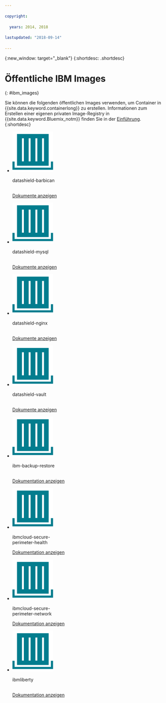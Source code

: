 ```yaml
---

copyright:

  years: 2014, 2018

lastupdated: "2018-09-14"

---
```


{:new_window: target="_blank"}
{:shortdesc: .shortdesc}

# Öffentliche IBM Images
{: #ibm_images}

Sie können die folgenden öffentlichen Images verwenden, um Container in {{site.data.keyword.containerlong}} zu erstellen. Informationen zum Erstellen einer eigenen privaten Image-Registry in {{site.data.keyword.Bluemix_notm}} finden Sie in der [Einführung](/docs/services/Registry/index.html).
{:shortdesc}


<ul class="runtimeIconList">
  
<li>
<p class="runtimeIcon"><img src="images/container-image_ibm.svg" alt="Weitere Informationen zum Image 'datashield-barbican' finden Sie in der Dokumentation."></p>
<p class="runtimeTitle">datashield-barbican<br /> <br /></p>
<p class="runtimeLink"><a format="html" href="/docs/services/RegistryImages/datashield-barbican/index.html" scope="peer" title="Weitere Informationen zum Image 'datashield-barbican' finden Sie in der Dokumentation.">Dokumente anzeigen</a></p>
</li>

<li>
<p class="runtimeIcon"><img src="images/container-image_ibm.svg" alt="Weitere Informationen zum Image 'datashield-mysql' finden Sie in der Dokumentation."></p>
<p class="runtimeTitle">datashield-mysql<br /> <br /></p>
<p class="runtimeLink"><a format="html" href="/docs/services/RegistryImages/datashield-mysql/index.html" scope="peer" title="Weitere Informationen zum Image 'datashield-mysql' finden Sie in der Dokumentation.">Dokumente anzeigen</a></p>
</li>

<li>
<p class="runtimeIcon"><img src="images/container-image_ibm.svg" alt="Weitere Informationen zum Image 'datashield-nginx' finden Sie in der Dokumentation."></p>
<p class="runtimeTitle">datashield-nginx<br /> <br /></p>
<p class="runtimeLink"><a format="html" href="/docs/services/RegistryImages/datashield-nginx/index.html" scope="peer" title="Weitere Informationen zum Image 'datashield-nginx' finden Sie in der Dokumentation.">Dokumente anzeigen</a></p>
</li>

<li>
<p class="runtimeIcon"><img src="images/container-image_ibm.svg" alt="Weitere Informationen zum Image 'datashield-vault' finden Sie in der Dokumentation."></p>
<p class="runtimeTitle">datashield-vault<br /> <br /></p>
<p class="runtimeLink"><a format="html" href="/docs/services/RegistryImages/datashield-vault/index.html" scope="peer" title="Weitere Informationen zum Image 'datashield-vault' finden Sie in der Dokumentation.">Dokumente anzeigen</a></p>
</li>

<li>
<p class="runtimeIcon"><img src="images/container-image_ibm.svg" alt="Weitere Informationen zum Image 'ibm-backup-restore' finden Sie in der Dokumentation."></p>
<p class="runtimeTitle">ibm-backup-restore<br /> <br /></p>
<p class="runtimeLink"><a format="html" href="/docs/services/RegistryImages/ibm-backup-restore/index.html" scope="peer" title="Weitere Informationen zum Image 'ibm-backup-restore' finden Sie in der Dokumentation.">Dokumentation anzeigen</a></p>
</li>
  
<li>
<p class="runtimeIcon"><img src="images/container-image_ibm.svg" alt="Mit dem Image 'ibmcloud-secure-perimeter-health' können Sie Scans und Berichte für potenziell gefährdete Pfade in IBM Cloud-Infrastrukturnetzen erstellen."></p>
<p class="runtimeTitle">ibmcloud-secure-<br />perimeter-health</p>
<p class="runtimeLink"><a format="html"
href="/docs/services/RegistryImages/ibmcloud-secure-perimeter-health/index.html" scope="peer"
 title="Mit dem Image 'ibmcloud-secure-perimeter-health' können Sie Scans und Berichte für zugänglich gemachte Pfade in IBM Cloud-Infrastrukturnetzen erstellen.">Dokumentation anzeigen</a></p>
</li>

<li>
<p class="runtimeIcon"><img src="images/container-image_ibm.svg" alt="Mit dem Image 'ibmcloud-secure-perimeter-network' können Sie die Vyatta-Konfiguration für ein Secure Perimeter Segment anwenden."></p>
<p class="runtimeTitle">ibmcloud-secure-<br />perimeter-network</p>
<p class="runtimeLink"><a format="html"
href="/docs/services/RegistryImages/ibmcloud-secure-perimeter-network/index.html" scope="peer"
 title="Mit dem Image 'ibmcloud-secure-perimeter-network' können Sie die Vyatta-Konfiguration für ein Secure Perimeter Segment anwenden.">Dokumentation anzeigen</a></p>
</li>

<li>
<p class="runtimeIcon"><img src="images/container-image_ibm.svg" alt="Images vom Typ 'ibmliberty' können Sie als übergeordnete Images zum Erstellen eines eigenen Images und zum Bereitstellen eigener WAR-, EAR- oder OSGi-Apps auf der Basis von Java in einem IBM WebSphere Application Server Liberty-Container verwenden."></p>
<p class="runtimeTitle">ibmliberty<br /> <br /></p>
<p class="runtimeLink"><a format="html" href="/docs/services/RegistryImages/ibmliberty/index.html" scope="peer" title="Images vom Typ 'ibmliberty' können Sie als übergeordnete Images zum Erstellen eines eigenen Images und zum Bereitstellen eigener WAR-, EAR- oder OSGi-Apps auf der Basis von Java in einem IBM WebSphere Application Server Liberty-Container verwenden.">Dokumentation anzeigen</a></p>
</li>

</ul>
